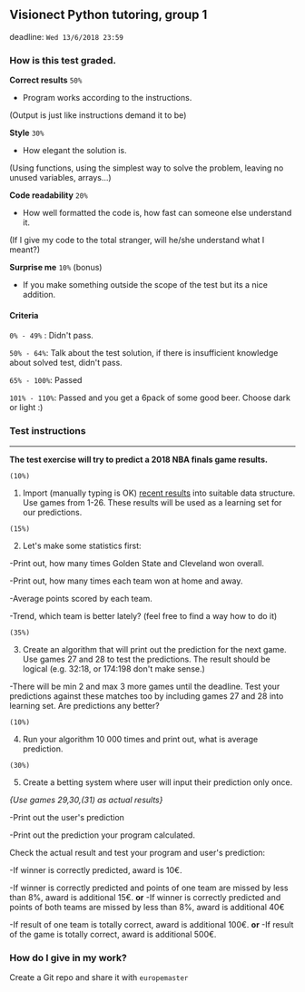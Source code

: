 ## Visionect Python tutoring, group 1
deadline: `Wed 13/6/2018 23:59`

### How is this test graded.

**Correct results** `50%`
- Program works according to the instructions.

(Output is just like instructions demand it to be)

**Style** `30%`
- How elegant the solution is.

(Using functions, using the simplest way to solve the problem, leaving no unused variables, arrays...)

**Code readability** `20%`
- How well formatted the code is, how fast can someone else understand it.

(If I give my code to the total stranger, will he/she understand what I meant?)

**Surprise me** `10%` (bonus)
- If you make something outside the scope of the test but its a nice addition.

#### Criteria
 `0% - 49%` : Didn't pass.

 `50% - 64%`: Talk about the test solution, if there is insufficient knowledge about solved test, didn't pass.

 `65% - 100%`: Passed

 `101% - 110%`: Passed and you get a 6pack of some good beer. Choose dark or light :)

### Test instructions

----


**The test exercise will try to predict a 2018 NBA finals game results.**

`(10%)`
1. Import (manually typing is OK) [recent results](https://en.wikipedia.org/wiki/Cavaliers%E2%80%93Warriors_rivalry#Results_(2014%E2%80%9315_season%E2%80%93present)) into suitable data structure. Use games from 1-26.
These results will be used as a learning set for our predictions.

`(15%)`

2. Let's make some statistics first:

 -Print out, how many times Golden State and Cleveland won overall.

 -Print out, how many times each team won at home and away.

 -Average points scored by each team.

 -Trend, which team is better lately? (feel free to find a way how to do it)

`(35%)`

3. Create an algorithm that will print out the prediction for the next game. Use games 27 and 28 to test the predictions. The result should be logical (e.g. 32:18, or 174:198 don't make sense.)

 -There will be min 2 and max 3 more games until the deadline. Test your predictions against these matches too by including games 27 and 28 into learning set. Are predictions any better?

`(10%)`

4. Run your algorithm 10 000 times and print out, what is average prediction.

`(30%)`

5. Create a betting system where user will input their prediction only once.

*{Use games 29,30,(31) as actual results}*

 -Print out the user's prediction

 -Print out the prediction your program calculated.

 Check the actual result and test your program and user's prediction:

 -If winner is correctly predicted, award is 10€.

 -If winner is correctly predicted and points of one team are missed by less than 8%, award is additional 15€.
 **or**
 -If winner is correctly predicted and points of both teams are missed by less than 8%, award is additional 40€

 -If result of one team is totally correct, award is additional 100€.
 **or**
 -If result of the game is totally correct, award is additional 500€.

### How do I give in my work?

Create a Git repo and share it with `europemaster`

